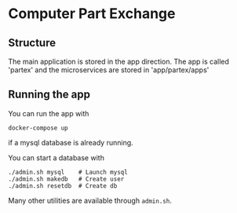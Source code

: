 # Computer Part Exchange

## Structure
The main application is stored in the app direction.
The app is called 'partex' and the microservices are stored in 'app/partex/apps'

## Running the app
You can run the app with
```
docker-compose up
```
if a mysql database is already running.

You can start a database with
```
./admin.sh mysql    # Launch mysql
./admin.sh makedb   # Create user
./admin.sh resetdb  # Create db
```

Many other utilities are available through `admin.sh`.
